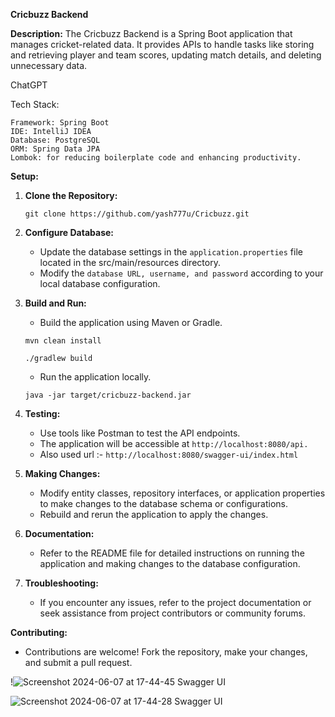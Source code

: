 **Cricbuzz Backend**

**Description:**
The Cricbuzz Backend is a Spring Boot application that manages cricket-related data. It provides APIs to handle tasks like storing and retrieving player and team scores, updating match details, and deleting unnecessary data.

ChatGPT

Tech Stack:

    Framework: Spring Boot
    IDE: IntelliJ IDEA
    Database: PostgreSQL
    ORM: Spring Data JPA
    Lombok: for reducing boilerplate code and enhancing productivity.

**Setup:**

1. **Clone the Repository:**
   ```
   git clone https://github.com/yash777u/Cricbuzz.git
   ```

2. **Configure Database:**
   - Update the database settings in the ``` application.properties ``` file located in the src/main/resources directory.
   - Modify the ``` database URL, username, and password ``` according to your local database configuration.

3. **Build and Run:**
   - Build the application using Maven or Gradle.
   ```
   mvn clean install
   ```
   ```
   ./gradlew build
   ```
   - Run the application locally.
   ```
   java -jar target/cricbuzz-backend.jar
   ```

4. **Testing:**
   - Use tools like Postman to test the API endpoints.
   - The application will be accessible at ``` http://localhost:8080/api. ```
   - Also used url :- ``` http://localhost:8080/swagger-ui/index.html ```

5. **Making Changes:**
   - Modify entity classes, repository interfaces, or application properties to make changes to the database schema or configurations.
   - Rebuild and rerun the application to apply the changes.

6. **Documentation:**
   - Refer to the README file for detailed instructions on running the application and making changes to the database configuration.

7. **Troubleshooting:**
   - If you encounter any issues, refer to the project documentation or seek assistance from project contributors or community forums.

**Contributing:**
- Contributions are welcome! Fork the repository, make your changes, and submit a pull request.



!![Screenshot 2024-06-07 at 17-44-45 Swagger UI](https://github.com/yash777u/Cricbuzz/assets/95225950/8151b1e5-ecae-42de-80f0-f12af72ef29c)

![Screenshot 2024-06-07 at 17-44-28 Swagger UI](https://github.com/yash777u/Cricbuzz/assets/95225950/27f87e4e-e1d1-48eb-ac41-850bee7e3e6a)
